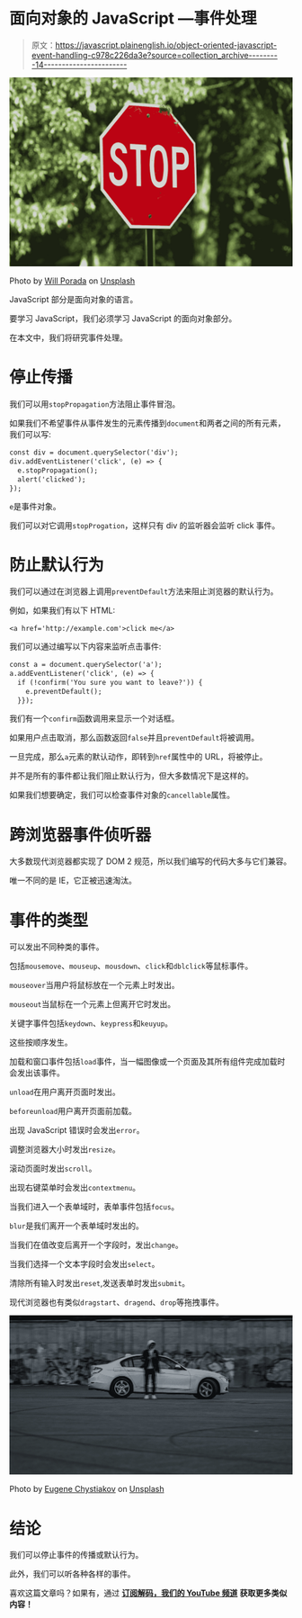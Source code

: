 # 面向对象的 JavaScript —事件处理

> 原文：<https://javascript.plainenglish.io/object-oriented-javascript-event-handling-c978c226da3e?source=collection_archive---------14----------------------->

![](img/7520cc6071dde25d409e3be9d5846ae7.png)

Photo by [Will Porada](https://unsplash.com/@will0629?utm_source=medium&utm_medium=referral) on [Unsplash](https://unsplash.com?utm_source=medium&utm_medium=referral)

JavaScript 部分是面向对象的语言。

要学习 JavaScript，我们必须学习 JavaScript 的面向对象部分。

在本文中，我们将研究事件处理。

# 停止传播

我们可以用`stopPropagation`方法阻止事件冒泡。

如果我们不希望事件从事件发生的元素传播到`document`和两者之间的所有元素，我们可以写:

```
const div = document.querySelector('div');
div.addEventListener('click', (e) => {
  e.stopPropagation();
  alert('clicked');
});
```

`e`是事件对象。

我们可以对它调用`stopProgation`，这样只有 div 的监听器会监听 click 事件。

# 防止默认行为

我们可以通过在浏览器上调用`preventDefault`方法来阻止浏览器的默认行为。

例如，如果我们有以下 HTML:

```
<a href='http://example.com'>click me</a>
```

我们可以通过编写以下内容来监听点击事件:

```
const a = document.querySelector('a');
a.addEventListener('click', (e) => {
  if (!confirm('You sure you want to leave?')) {
    e.preventDefault();
  }});
```

我们有一个`confirm`函数调用来显示一个对话框。

如果用户点击取消，那么函数返回`false`并且`preventDefault`将被调用。

一旦完成，那么`a`元素的默认动作，即转到`href`属性中的 URL，将被停止。

并不是所有的事件都让我们阻止默认行为，但大多数情况下是这样的。

如果我们想要确定，我们可以检查事件对象的`cancellable`属性。

# 跨浏览器事件侦听器

大多数现代浏览器都实现了 DOM 2 规范，所以我们编写的代码大多与它们兼容。

唯一不同的是 IE，它正被迅速淘汰。

# 事件的类型

可以发出不同种类的事件。

包括`mousemove`、`mouseup`、`mousdown`、`click`和`dblclick`等鼠标事件。

`mouseover`当用户将鼠标放在一个元素上时发出。

`mouseout`当鼠标在一个元素上但离开它时发出。

关键字事件包括`keydown`、`keypress`和`keuyup`。

这些按顺序发生。

加载和窗口事件包括`load`事件，当一幅图像或一个页面及其所有组件完成加载时会发出该事件。

`unload`在用户离开页面时发出。

`beforeunload`用户离开页面前加载。

出现 JavaScript 错误时会发出`error`。

调整浏览器大小时发出`resize`。

滚动页面时发出`scroll`。

出现右键菜单时会发出`contextmenu`。

当我们进入一个表单域时，表单事件包括`focus`。

`blur`是我们离开一个表单域时发出的。

当我们在值改变后离开一个字段时，发出`change`。

当我们选择一个文本字段时会发出`select`。

清除所有输入时发出`reset`,发送表单时发出`submit`。

现代浏览器也有类似`dragstart`、`dragend`、`drop`等拖拽事件。

![](img/1d8ae56aed03aaa7cc65a645f2497b5b.png)

Photo by [Eugene Chystiakov](https://unsplash.com/@eugenechystiakov?utm_source=medium&utm_medium=referral) on [Unsplash](https://unsplash.com?utm_source=medium&utm_medium=referral)

# 结论

我们可以停止事件的传播或默认行为。

此外，我们可以听各种各样的事件。

喜欢这篇文章吗？如果有，通过 [**订阅解码，我们的 YouTube 频道**](https://www.youtube.com/channel/UCtipWUghju290NWcn8jhyAw?sub_confirmation=true) **获取更多类似内容！**